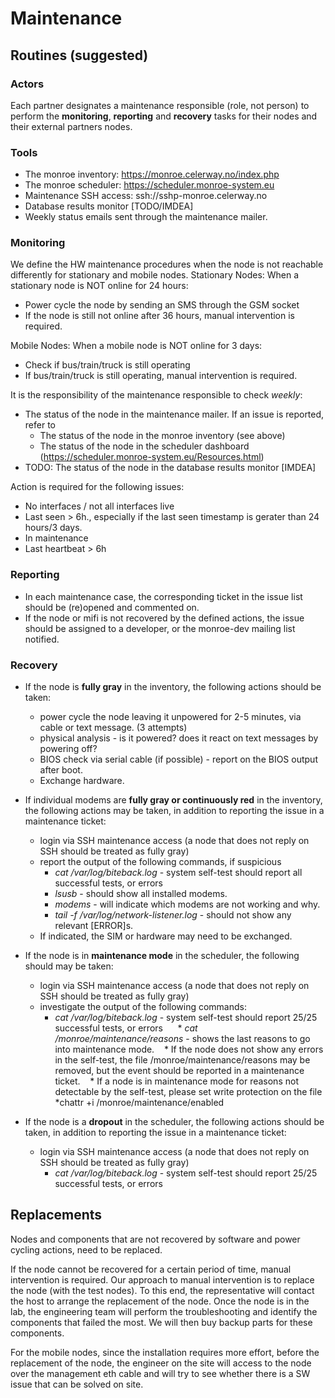 # Maintenance

## Routines (suggested)

### Actors

Each partner designates a maintenance responsible (role, not person) to perform the **monitoring**, **reporting** and **recovery** tasks for their nodes and their external partners nodes.

### Tools

  * The monroe inventory: https://monroe.celerway.no/index.php
  * The monroe scheduler: https://scheduler.monroe-system.eu
  * Maintenance SSH access: ssh://sshp-monroe.celerway.no
  * Database results monitor [TODO/IMDEA]
  * Weekly status emails sent through the maintenance mailer.

### Monitoring

We define the HW maintenance procedures when the node is not reachable differently for stationary and
mobile nodes.
Stationary Nodes: When a stationary node is NOT online for 24 hours:

  * Power cycle the node by sending an SMS through the GSM socket
  * If the node is still not online after 36 hours, manual intervention is required.

Mobile Nodes: When a mobile node is NOT online for 3 days:

  * Check if bus/train/truck is still operating
  * If bus/train/truck is still operating, manual intervention is required.

It is the responsibility of the maintenance responsible to check *weekly*:

  * The status of the node in the maintenance mailer. If an issue is reported, refer to
    * The status of the node in the monroe inventory (see above)
    * The status of the node in the scheduler dashboard (https://scheduler.monroe-system.eu/Resources.html)
  * TODO: The status of the node in the database results monitor [IMDEA]

Action is required for the following issues:

  * No interfaces / not all interfaces live
  * Last seen > 6h., especially if the last seen timestamp is gerater than 24 hours/3 days.
  * In maintenance
  * Last heartbeat > 6h

### Reporting

  * In each maintenance case, the corresponding ticket in the issue list should be (re)opened and commented on.
  * If the node or mifi is not recovered by the defined actions, the issue should be assigned to a developer, or the monroe-dev mailing list notified.

### Recovery

  * If the node is **fully gray** in the inventory, the following actions should be taken:
    * power cycle the node leaving it unpowered for 2-5 minutes, via cable or text message. (3 attempts)
    * physical analysis - is it powered? does it react on text messages by powering off?
    * BIOS check via serial cable (if possible) - report on the BIOS output after boot.
    * Exchange hardware.

  * If individual modems are **fully gray or continuously red** in the inventory, the following actions may be taken, in addition to reporting the issue in a maintenance ticket:
    * login via SSH maintenance access (a node that does not reply on SSH should be treated as fully gray)
    * report the output of the following commands, if suspicious
      * *cat /var/log/biteback.log* - system self-test should report all successful tests, or errors
      * *lsusb* - should show all installed modems.
      * *modems* - will indicate which modems are not working and why.
      * *tail -f /var/log/network-listener.log* - should not show any relevant [ERROR]s.
    * If indicated, the SIM or hardware may need to be exchanged.

  * If the node is in **maintenance mode** in the scheduler, the following should may be taken:
    * login via SSH maintenance access (a node that does not reply on SSH should be treated as fully gray)
    * investigate the output of the following commands:
      * *cat /var/log/biteback.log* - system self-test should report 25/25 successful tests, or errors
      * *cat /monroe/maintenance/reasons* - shows the last reasons to go into maintenance mode.
    * If the node does not show any errors in the self-test, the file /monroe/maintenance/reasons may be removed, but the event should be reported in a maintenance ticket.
    * If a node is in maintenance mode for reasons not detectable by the self-test, please set write protection on the file *chattr +i /monroe/maintenance/enabled

  * If the node is a **dropout** in the scheduler, the following actions should be taken, in addition to reporting the issue in a maintenance ticket:
    * login via SSH maintenance access (a node that does not reply on SSH should be treated as fully gray)
      * *cat /var/log/biteback.log* - system self-test should report 25/25 successful tests, or errors

## Replacements

Nodes and components that are not recovered by software and power cycling actions, need to be replaced.

If the node cannot be recovered for a certain period of time, manual intervention is
required. Our approach to manual intervention is to replace the node (with the test nodes). To this end, the
representative will contact the host to arrange the replacement of the node. Once the node is in the lab, the
engineering team will perform the troubleshooting and identify the components that failed the most. We
will then buy backup parts for these components.

For the mobile nodes, since the installation requires more effort, before the replacement of the node, the
engineer on the site will access to the node over the management eth cable and will try to see whether there
is a SW issue that can be solved on site.
